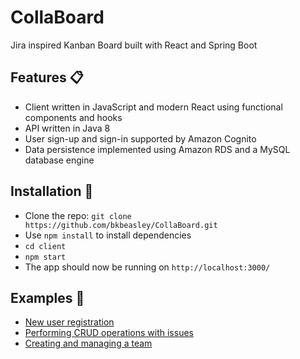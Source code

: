 # CollaBoard
Jira inspired Kanban Board built with React and Spring Boot

## Features :clipboard:
* Client written in JavaScript and modern React using functional components and hooks
* API written in Java 8
* User sign-up and sign-in supported by Amazon Cognito
* Data persistence implemented using Amazon RDS and a MySQL database engine 

## Installation :hammer:
* Clone the repo: `git clone https://github.com/bkbeasley/CollaBoard.git`
* Use `npm install` to install dependencies
* `cd client`
* `npm start`
* The app should now be running on `http://localhost:3000/`

## Examples :link:
* [New user registration](https://collaboard-demo-images.s3.us-east-2.amazonaws.com/registration_demo.gif "New user registration demo")
* [Performing CRUD operations with issues](https://collaboard-demo-images.s3.us-east-2.amazonaws.com/crud_demo.gif "CRUD demo")
* [Creating and managing a team](https://collaboard-demo-images.s3.us-east-2.amazonaws.com/team_demo.gif "New team demo") 

